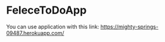 # FeleceToDoApp

You can use application with this link: https://mighty-springs-09487.herokuapp.com/
